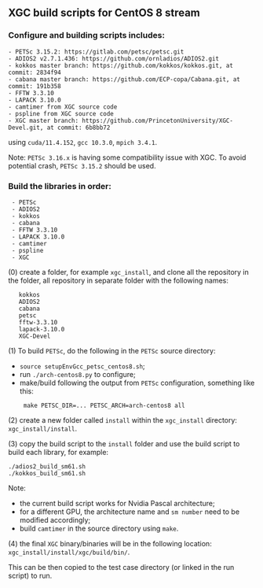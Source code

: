## XGC build scripts for CentOS 8 stream

### Configure and building scripts includes:
```
- PETSc 3.15.2: https://gitlab.com/petsc/petsc.git
- ADIOS2 v2.7.1.436: https://github.com/ornladios/ADIOS2.git
- kokkos master branch: https://github.com/kokkos/kokkos.git, at commit: 2834f94
- cabana master branch: https://github.com/ECP-copa/Cabana.git, at commit: 191b358
- FFTW 3.3.10
- LAPACK 3.10.0
- camtimer from XGC source code
- pspline from XGC source code
- XGC master branch: https://github.com/PrincetonUniversity/XGC-Devel.git, at commit: 6b8bb72
```
using `cuda/11.4.152`, `gcc 10.3.0`, `mpich 3.4.1`.

Note: `PETSc 3.16.x` is having some compatibility issue with XGC. To avoid potential crash, `PETSc 3.15.2` should be used. 

### Build the libraries in order:
```
 - PETSc
 - ADIOS2
 - kokkos
 - cabana
 - FFTW 3.3.10
 - LAPACK 3.10.0
 - camtimer
 - pspline
 - XGC
```

(0) create a folder, for example `xgc_install`, and clone all the repository in the folder, all repository in separate folder with the following names:
```
   kokkos
   ADIOS2
   cabana
   petsc
   fftw-3.3.10
   lapack-3.10.0
   XGC-Devel
```

(1) To build `PETSc`, do the following in the `PETSc` source directory:
- `source setupEnvGcc_petsc_centos8.sh`;
- run `./arch-centos8.py` to configure;
- make/build following the output from `PETSc` configuration, something like this:
  ```
   make PETSC_DIR=... PETSC_ARCH=arch-centos8 all
  ```

(2) create a new folder called `install` within the `xgc_install` directory: `xgc_install/install`.

(3) copy the build script to the `install` folder and use the build script to build each library, for example:
```
./adios2_build_sm61.sh
./kokkos_build_sm61.sh
```
Note:
- the current build script works for Nvidia Pascal architecture;
- for a different GPU, the architecture name and `sm number` need to be modified accordingly;
- build `camtimer` in the source directory using `make`.

(4) the final `XGC` binary/binaries will be in the following location: `xgc_install/install/xgc/build/bin/`.

This can be then copied to the test case directory (or linked in the run script) to run.
